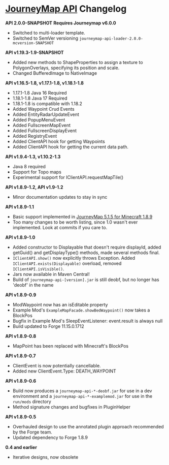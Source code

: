 [JourneyMap API](https://github.com/TeamJM/journeymap-api) Changelog
======================================================
**API 2.0.0-SNAPSHOT**
**Requires Journeymap v6.0.0**
* Switched to multi-loader template.
* Switched to SemVer versioning `journeymap-api-loader-2.0.0-mcversion-SNAPSHOT`

**API v1.19.3-1.9-SNAPSHOT**
* Added new methods to ShapeProperties to assign a texture to PolygonOverlays, specifying its position and scale.
* Changed BufferedImage to NativeImage

**API v1.16.5-1.8, v1.17.1-1.8, v1.18.1-1.8** 
* 1.17.1-1.8 Java 16 Required
* 1.18.1-1.8 Java 17 Required
* 1.18.1-1.8 is compatible with 1.18.2
* Added Waypoint Crud Events
* Added EntityRadarUpdateEvent
* Added PopupMenuEvent
* Added FullscreenMapEvent
* Added FullscreenDisplayEvent
* Added RegistryEvent
* Added ClientAPI hook for getting Waypoints
* Added ClientAPI hook for getting the current data path.

**API v1.9.4-1.3, v1.10.2-1.3**

* Java 8 required
* Support for Topo maps
* Experimental support for IClientAPI.requestMapTile()

**API v1.8.9-1.2, API v1.9-1.2**
* Minor documentation updates to stay in sync

**API v1.8.9-1.1**

* Basic support implemented in [JourneyMap 5.1.5 for Minecraft 1.8.9](http://minecraft.curseforge.com/projects/journeymap-32274/files/2285371)
* Too many changes to be worth listing, since 1.0 wasn't ever implemented. Look at commits if you care to.

**API v1.8.9-1.0**

* Added constructor to Displayable that doesn't require displayId, added getGuid() and getDisplayType() methods, made several methods final.
* `IClientAPI.show()` now explicitly throws Exception. Added `IClientAPI.exists(Displayable)` overload, removed `IClientAPI.isVisible()`.
* Jars now available in Maven Central!
* Build of `journeymap-api-[version].jar` is still deobf, but no longer has 'deobf' in the name

**API v1.8.9-0.9**

* ModWaypoint now has an isEditable property
* Example Mod's `ExampleMapFacade.showBedWaypoint()` now takes a BlockPos
* Bugfix in Example Mod's SleepEventListener: event.result is always null
* Build updated to Forge 11.15.0.1712

**API v1.8.9-0.8**

* MapPoint has been replaced with Minecraft's BlockPos

**API v1.8.9-0.7**

* ClientEvent is now potentially cancellable.
* Added new ClientEvent.Type: DEATH_WAYPOINT

**API v1.8.9-0.6**

* Build now produces a `journeymap-api-*-deobf.jar` for use in a dev environment and a `journeymap-api-*-examplemod.jar` for use in the `run/mods` directory
* Method signature changes and bugfixes in PluginHelper

**API v1.8.9-0.5**

* Overhauled design to use the annotated plugin approach recommended by the Forge team.
* Updated dependency to Forge 1.8.9

**0.4 and earlier**

* Iterative designs, now obsolete
